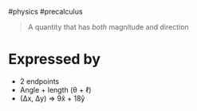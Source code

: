#physics #precalculus

> A quantity that has *both* magnitude and direction

# Expressed by
- 2 endpoints
- Angle + length (θ + ℓ)
- (Δx, Δy) ⇒ 9x̂ + 18ŷ